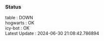 ### Status


table : DOWN  
hogwarts : OK  
icy-bot : OK  
Latest Update : 2024-06-30 21:08:42.786894

